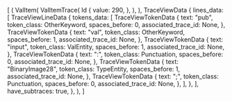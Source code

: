 [
    (
        ValItem(
            ValItemTrace(
                Id {
                    value: 290,
                },
            ),
        ),
        TraceViewData {
            lines_data: [
                TraceViewLineData {
                    tokens_data: [
                        TraceViewTokenData {
                            text: "pub",
                            token_class: OtherKeyword,
                            spaces_before: 0,
                            associated_trace_id: None,
                        },
                        TraceViewTokenData {
                            text: "val",
                            token_class: OtherKeyword,
                            spaces_before: 1,
                            associated_trace_id: None,
                        },
                        TraceViewTokenData {
                            text: "input",
                            token_class: ValEntity,
                            spaces_before: 1,
                            associated_trace_id: None,
                        },
                        TraceViewTokenData {
                            text: ":",
                            token_class: Punctuation,
                            spaces_before: 0,
                            associated_trace_id: None,
                        },
                        TraceViewTokenData {
                            text: "BinaryImage28",
                            token_class: TypeEntity,
                            spaces_before: 1,
                            associated_trace_id: None,
                        },
                        TraceViewTokenData {
                            text: ";",
                            token_class: Punctuation,
                            spaces_before: 0,
                            associated_trace_id: None,
                        },
                    ],
                },
            ],
            have_subtraces: true,
        },
    ),
]